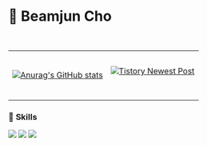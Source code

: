 <div> 
  
# 👋 Beamjun Cho
<br>


<table>
  <tr>
    <td>
<br>

[![Anurag's GitHub stats](https://github-readme-stats.vercel.app/api?username=BEEEAM-J&show_icons=true)](https://github.com/anuraghazra/github-readme-stats)  
<br></td>
    <td>
[![Tistory Newest Post](https://tistory-readme-stats.vercel.app/api?name=beeamjunn)](https://beeamjunn.tistory.com/)
  </td>
  </tr>
  
</table>

### 💪 **Skills** <br>
<img src="https://img.shields.io/badge/Android-3DDC84?style=flat-square&logo=Android&logoColor=white"/> 
<img src="https://img.shields.io/badge/Kotlin-7F52FF?style=flat-square&logo=Kotlin&logoColor=white">
<img src="https://img.shields.io/badge/Python-3766AB?style=flat-square&logo=Python&logoColor=white"/></a>
<br>
<br>


</div>
<br>


<!-- **BEEEAM-J/BEEEAM-J** is a ✨ _special_ ✨ repository because its `README.md` (this file) appears on your GitHub profile.

Here are some ideas to get you started:

- 🔭 I’m currently working on ...
- 🌱 I’m currently learning android
- 👯 I’m looking to collaborate on ...
- 🤔 I’m looking for help with ...
- 💬 Ask me about ...
- 📫 How to reach me: ...
- 😄 Pronouns: ...
- ⚡ Fun fact: ...
-->
